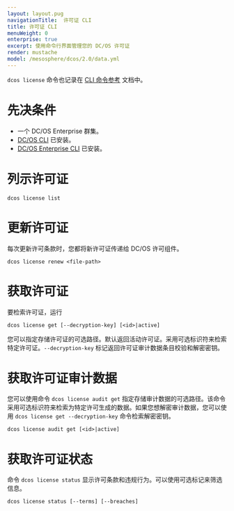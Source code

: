 ```yaml
---
layout: layout.pug
navigationTitle:  许可证 CLI
title: 许可证 CLI
menuWeight: 0
enterprise: true
excerpt: 使用命令行界面管理您的 DC/OS 许可证
render: mustache
model: /mesosphere/dcos/2.0/data.yml
---
```


`dcos license` 命令也记录在 [CLI 命令参考](/mesosphere/dcos/cn/2.0/cli/command-reference/dcos-license/) 文档中。

# 先决条件
- 一个 DC/OS Enterprise 群集。
- [DC/OS CLI](/mesosphere/dcos/cn/2.0/cli/install/) 已安装。
- [DC/OS Enterprise CLI](/mesosphere/dcos/cn/2.0/cli/plugins/#enterprise-cli-plugin) 已安装。


# 列示许可证

```
dcos license list
```

# 更新许可证

每次更新许可条款时，您都将新许可证传递给 DC/OS 许可组件。

```
dcos license renew <file-path>
```

# 获取许可证

要检索许可证，运行

```
dcos license get [--decryption-key] [<id>|active]
```

您可以指定存储许可证的可选路径。默认返回活动许可证。采用可选标识符来检索特定许可证。`--decryption-key` 标记返回许可证审计数据条目校验和解密密钥。

# 获取许可证审计数据

您可以使用命令 `dcos license audit get` 指定存储审计数据的可选路径。该命令采用可选标识符来检索为特定许可生成的数据。如果您想解密审计数据，您可以使用 `dcos license get --decryption-key` 命令检索解密密钥。


```
dcos license audit get [<id>|active]
```


# 获取许可证状态

命令 `dcos license status` 显示许可条款和违规行为。可以使用可选标记来筛选信息。


```
dcos license status [--terms] [--breaches]
```


